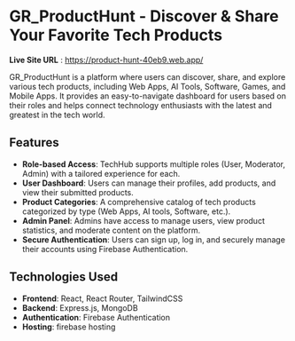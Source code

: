 
# **GR_ProductHunt - Discover & Share Your Favorite Tech Products**
**Live Site URL** : https://product-hunt-40eb9.web.app/

GR_ProductHunt is a platform where users can discover, share, and explore various tech products, including Web Apps, AI Tools, Software, Games, and Mobile Apps. It provides an easy-to-navigate dashboard for users based on their roles and helps connect technology enthusiasts with the latest and greatest in the tech world.

## **Features**

- **Role-based Access**: TechHub supports multiple roles (User, Moderator, Admin) with a tailored experience for each.
- **User Dashboard**: Users can manage their profiles, add products, and view their submitted products.
- **Product Categories**: A comprehensive catalog of tech products categorized by type (Web Apps, AI tools, Software, etc.).
- **Admin Panel**: Admins have access to manage users, view product statistics, and moderate content on the platform.
- **Secure Authentication**: Users can sign up, log in, and securely manage their accounts using Firebase Authentication.

## **Technologies Used**

- **Frontend**: React, React Router, TailwindCSS
- **Backend**: Express.js, MongoDB
- **Authentication**: Firebase Authentication
- **Hosting**: firebase hosting
